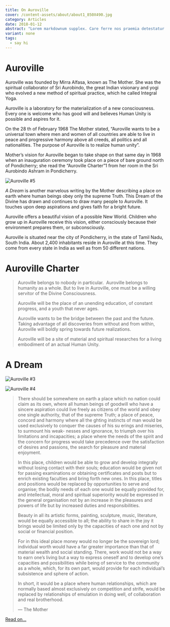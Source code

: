 ```yaml
---
title: On Auroville
cover: /content-assets/about/about1_850X490.jpg
category: Articles
date: 2018-01-12
abstract: "Lorem markdownum supplex. Care ferre nos praemia detestatur oderit vitatumque, tardius pello ostentare; dixit."
variant: none
tags:
  - say hi
---
```


# Auroville

Auroville was founded by Mirra Alfasa, known as The Mother. She was the spiritual collaborator of Sri Aurobindo, the great Indian visionary and yogi who evolved a new method of spiritual practice, which he called Integral Yoga.

Auroville is a laboratory for the materialization of a new consciousness. Every one is welcome who has good will and believes Human Unity is possible and aspires for it.

On the 28 th of February 1968 The Mother stated, “Auroville wants to be a universal town where men and women of all countries are able to live in peace and progressive harmony above all creeds, all politics and all nationalities. The purpose of Auroville is to realize human unity”.

Mother’s vision for Auroville began to take shape on that same day in 1968 when an inauguration ceremony took place on a piece of bare ground north of Pondicherry; she read the “Auroville Charter”1 from her room in the Sri Aurobindo Ashram in Pondicherry.

![Auroville #5](/content-assets/on-auroville/av103_1600X900.jpg)

_A Dream_ is another marvelous writing by the Mother describing a place on earth where human beings obey only the supreme Truth. This Dream of the Divine has drawn and continues to draw many people to Auroville. It touches upon deep aspirations and gives faith for a bright future.

Auroville offers a beautiful vision of a possible New World. Children who grow up in Auroville receive this vision, either consciously because their environment prepares them, or subconsciously.

Auroville is situated near the city of Pondicherry, in the state of Tamil Nadu, South India. About 2,400 inhabitants reside in Auroville at this time. They come from every state in India as well as from 50 different nations.

# Auroville Charter

> Auroville belongs to nobody in particular.  Auroville belongs to humanity as a whole. But to live in Auroville, one must be a willing servitor of the Divine Consciousness. 
> 
> Auroville will be the place of an unending education, of constant progress, and a youth that never ages. 
> 
> Auroville wants to be the bridge between the past and the future. Taking advantage of all discoveries from without and from within, Auroville will boldly spring towards future realizations. 
> 
> Auroville will be a site of material and spiritual researches for a living embodiment of an actual Human Unity. 

# A Dream

![Auroville #3](/content-assets/on-auroville/av101_1200X900.jpg)

![Auroville #4](/content-assets/on-auroville/av102_600X900.jpg)

> There should be somewhere on earth a place which no nation could claim as its own, where all human beings of goodwill who have a sincere aspiration could live freely as citizens of the world and obey one single authority, that of the supreme Truth; a place of peace, concord and harmony where all the  ghting instincts of man would be used exclusively to conquer the causes of his su erings and miseries, to surmount his weak- nesses and ignorance, to triumph over his limitations and incapacities; a place where the needs of the spirit and the concern for progress would take precedence over the satisfaction of desires and passions, the search for pleasure and material enjoyment.
> 
> In this place, children would be able to grow and develop integrally without losing contact with their souls; education would be given not for passing examinations or obtaining certificates and posts but to enrich existing faculties and bring forth new ones. In this place, titles and positions would be replaced by opportunities to serve and organise; the bodily needs of each one would be equally provided for, and intellectual, moral and spiritual superiority would be expressed in the general organisation not by an increase in the pleasures and powers of life but by increased duties and responsibilities.
> 
> Beauty in all its artistic forms, painting, sculpture, music, literature, would be equally accessible to all; the ability to share in the joy it brings would be limited only by the capacities of each one and not by social or financial position.
> 
> For in this ideal place money would no longer be the sovereign lord; individual worth would have a far greater importance than that of material wealth and social standing. There, work would not be a way to earn one’s living but a way to express oneself and to develop one’s capacities and possibilities while being of service to the community as a whole, which, for its own part, would provide for each individual’s subsistence and sphere of action.
> 
> In short, it would be a place where human relationships, which are normally based almost exclusively on competition and strife, would be replaced by relationships of emulation in doing well, of collaboration and real brotherhood.
> 
> — The Mother

[Read on...](https://www.auroville.org)

